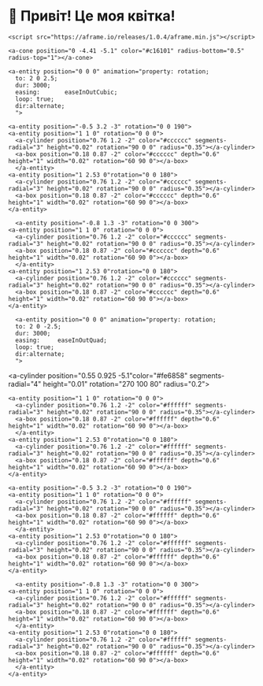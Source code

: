<!DOCTYPE html>
<html lang="uk">
<head>
  <meta charset="UTF-8">
  <title>Квітка</title>
  <script src="https://aframe.io/releases/1.0.4/aframe.min.js"></script>
</head>
<body>
  <h1>🌸 Привіт! Це моя квітка!</h1>

  <a-scene>
    <a-sky color="#ffbdbd"></a-sky>
    
    <script src="https://aframe.io/releases/1.0.4/aframe.min.js"></script>
<a-scene>
      <a-sky color="#ffbdbd"></a-sky>
  <a-entity position="0 1 -2" animation="property: position;
      to: 0 1 -0.6;
      dur: 3000; 
      easing:         easeInOutBack; 
      loop: true;
      dir:alternate;
      ">
  <!-- Flower center-->
    <a-entity position="0 0 0" animation="property: rotation;
      to: 2 0 -2;
      dur: 3000; 
      easing: easeInOutQuad; 
      loop: true;
      dir:alternate;
      ">
      <a-sphere rotation="90 0 0" position="0 2.3 -4.9" radius="0.61" color="#ffb70f" roughness=".4" theta-length="90" side="double"></a-sphere>
      <a-cylinder rotation="90 0 0" color="#ffb70f" height="0.4" radius="0.6" position="0 2.3 -5" roughness=".4"></a-cylinder>
      </a-entity>
  
  <!-- Flower pot-->
    <a-cone position="0 -4.41 -5.1" color="#c16101" radius-bottom="0.5" radius-top="1"></a-cone>
    
   <!-- Flower stalk-->
  <a-cylinder src="#texture" position="0 -1.2 -5.1" radius="0.1" height="8" color="#529801" roughness=".5"></a-cylinder>
    <a-entity position="0 0 0" animation="property: rotation;
      to: 5 0 3;
      dur: 3000; 
      easing:       easeInOutCubic; 
      loop: true;
      dir:alternate;
      ">
  <a-cylinder src="#texture" position="0.8 -2 -5.1" radius="0.05" height="2" color="#529801" roughness=".5" rotation="0 0 120"></a-cylinder>
  <a-entity position="2.4 -1.9 0" rotation="0 0 120">
      <a-cylinder position="0.7 0.2 -5.1" color="#529801" segments-radial="3" height="0.01" rotation="90 0 0" radius="0.85" roughness=".4"></a-cylinder>
      <a-cylinder position="0.7 1.05 -5.1" color="#529801" segments-radial="3" height="0.01" rotation="270 0 0" radius="0.85" roughness=".4"></a-cylinder>
      </a-entity>
      </a-entity>
 
  <!-- Flower petals 1-->
    <a-entity position="0 0 0" animation="property: rotation;
      to: 2 0 2.5;
      dur: 3000; 
      easing:       easeInOutCubic; 
      loop: true;
      dir:alternate;
      ">
  <a-entity position="0 0 0" rotation="0 0 0">
  <a-entity position="-0.2 1.3 -3" rotation="0 0 -30">
    <a-entity position="1 1 0" rotation="0 0 0">
      <a-cylinder position="0.76 1.2 -2" color="#cccccc" segments-radial="3" height="0.02" rotation="90 0 0" radius="0.35"></a-cylinder>
      <a-box position="0.18 0.87 -2" color="#cccccc" depth="0.6" height="1" width="0.02" rotation="60 90 0"></a-box>
      </a-entity>
    <a-entity position="1 2.53 0"rotation="0 0 180">
      <a-cylinder position="0.76 1.2 -2" color="#cccccc" segments-radial="3" height="0.02" rotation="90 0 0" radius="0.35"></a-cylinder>
      <a-box position="0.18 0.87 -2" color="#cccccc" depth="0.6" height="1" width="0.02" rotation="60 90 0"></a-box>
    </a-entity>
   </a-entity>
  
  <a-entity position="0.6 1.5 -3" rotation="0 0 10">
    <a-entity position="1 1 0" rotation="0 0 0">
      <a-cylinder position="0.76 1.2 -2" color="#cccccc" segments-radial="3" height="0.02" rotation="90 0 0" radius="0.35"></a-cylinder>
      <a-box position="0.18 0.87 -2" color="#cccccc" depth="0.6" height="1" width="0.02" rotation="60 90 0"></a-box>
      </a-entity>
    <a-entity position="1 2.53 0"rotation="0 0 180">
      <a-cylinder position="0.76 1.2 -2" color="#cccccc" segments-radial="3" height="0.02" rotation="90 0 0" radius="0.35"></a-cylinder>
      <a-box position="0.18 0.87 -2" color="#cccccc" depth="0.6" height="1" width="0.02" rotation="60 90 0"></a-box>
    </a-entity>
   </a-entity>
  
  <a-entity position="1.1 2.1 -3" rotation="0 0 60">
    <a-entity position="1 1 0" rotation="0 0 0">
      <a-cylinder position="0.76 1.2 -2" color="#cccccc" segments-radial="3" height="0.02" rotation="90 0 0" radius="0.35"></a-cylinder>
      <a-box position="0.18 0.87 -2" color="#cccccc" depth="0.6" height="1" width="0.02" rotation="60 90 0"></a-box>
      </a-entity>
    <a-entity position="1 2.53 0"rotation="0 0 180">
      <a-cylinder position="0.76 1.2 -2" color="#cccccc" segments-radial="3" height="0.02" rotation="90 0 0" radius="0.35"></a-cylinder>
      <a-box position="0.18 0.87 -2" color="#cccccc" depth="0.6" height="1" width="0.02" rotation="60 90 0"></a-box>
    </a-entity>
   </a-entity>
  
  <a-entity position="0.8 2.8 -3" rotation="0 0 95">
    <a-entity position="1 1 0" rotation="0 0 0">
      <a-cylinder position="0.76 1.2 -2" color="#cccccc" segments-radial="3" height="0.02" rotation="90 0 0" radius="0.35"></a-cylinder>
      <a-box position="0.18 0.87 -2" color="#cccccc" depth="0.6" height="1" width="0.02" rotation="60 90 0"></a-box>
      </a-entity>
    <a-entity position="1 2.53 0"rotation="0 0 180">
      <a-cylinder position="0.76 1.2 -2" color="#cccccc" segments-radial="3" height="0.02" rotation="90 0 0" radius="0.35"></a-cylinder>
      <a-box position="0.18 0.87 -2" color="#cccccc" depth="0.6" height="1" width="0.02" rotation="60 90 0"></a-box>
    </a-entity>
   </a-entity>
  
   <a-entity position="0.2 3.4 -3" rotation="0 0 148">
    <a-entity position="1 1 0" rotation="0 0 0">
      <a-cylinder position="0.76 1.2 -2" color="#cccccc" segments-radial="3" height="0.02" rotation="90 0 0" radius="0.35"></a-cylinder>
      <a-box position="0.18 0.87 -2" color="#cccccc" depth="0.6" height="1" width="0.02" rotation="60 90 0"></a-box>
      </a-entity>
    <a-entity position="1 2.53 0"rotation="0 0 180">
      <a-cylinder position="0.76 1.2 -2" color="#cccccc" segments-radial="3" height="0.02" rotation="90 0 0" radius="0.35"></a-cylinder>
      <a-box position="0.18 0.87 -2" color="#cccccc" depth="0.6" height="1" width="0.02" rotation="60 90 0"></a-box>
    </a-entity>
   </a-entity>
  
  <a-entity position="-1.05 2.5 -3" rotation="0 0 240">
    <a-entity position="1 1 0" rotation="0 0 0">
      <a-cylinder position="0.76 1.2 -2" color="#cccccc" segments-radial="3" height="0.02" rotation="90 0 0" radius="0.35"></a-cylinder>
      <a-box position="0.18 0.87 -2" color="#cccccc" depth="0.6" height="1" width="0.02" rotation="60 90 0"></a-box>
      </a-entity>
    <a-entity position="1 2.53 0"rotation="0 0 180">
      <a-cylinder position="0.76 1.2 -2" color="#cccccc" segments-radial="3" height="0.02" rotation="90 0 0" radius="0.35"></a-cylinder>
      <a-box position="0.18 0.87 -2" color="#cccccc" depth="0.6" height="1" width="0.02" rotation="60 90 0"></a-box>
    </a-entity>
   </a-entity>
  
    <a-entity position="-0.5 3.2 -3" rotation="0 0 190">
    <a-entity position="1 1 0" rotation="0 0 0">
      <a-cylinder position="0.76 1.2 -2" color="#cccccc" segments-radial="3" height="0.02" rotation="90 0 0" radius="0.35"></a-cylinder>
      <a-box position="0.18 0.87 -2" color="#cccccc" depth="0.6" height="1" width="0.02" rotation="60 90 0"></a-box>
      </a-entity>
    <a-entity position="1 2.53 0"rotation="0 0 180">
      <a-cylinder position="0.76 1.2 -2" color="#cccccc" segments-radial="3" height="0.02" rotation="90 0 0" radius="0.35"></a-cylinder>
      <a-box position="0.18 0.87 -2" color="#cccccc" depth="0.6" height="1" width="0.02" rotation="60 90 0"></a-box>
    </a-entity>
   </a-entity>
  
      <a-entity position="-0.8 1.3 -3" rotation="0 0 300">
    <a-entity position="1 1 0" rotation="0 0 0">
      <a-cylinder position="0.76 1.2 -2" color="#cccccc" segments-radial="3" height="0.02" rotation="90 0 0" radius="0.35"></a-cylinder>
      <a-box position="0.18 0.87 -2" color="#cccccc" depth="0.6" height="1" width="0.02" rotation="60 90 0"></a-box>
      </a-entity>
    <a-entity position="1 2.53 0"rotation="0 0 180">
      <a-cylinder position="0.76 1.2 -2" color="#cccccc" segments-radial="3" height="0.02" rotation="90 0 0" radius="0.35"></a-cylinder>
      <a-box position="0.18 0.87 -2" color="#cccccc" depth="0.6" height="1" width="0.02" rotation="60 90 0"></a-box>
    </a-entity>
   </a-entity>
 </a-entity> 
 </a-entity> 
  
  <!-- Flower petals 2-->
      <a-entity position="0 0 0" animation="property: rotation;
      to: 2 0 -2.5;
      dur: 3000; 
      easing:     easeInOutQuad; 
      loop: true;
      dir:alternate;
      ">
  <a-entity position="0.8 0.1 0.1" rotation="0 0 20">
  <a-entity position="-0.2 1.3 -3" rotation="0 0 -30">
    <a-entity position="1 1 0" rotation="0 0 0">
      <a-cylinder position="0.76 1.2 -2" color="#ffffff" segments-radial="3" height="0.02" rotation="90 0 0" radius="0.35"></a-cylinder>
      <a-box position="0.18 0.87 -2" color="#ffffff" depth="0.6" height="1" width="0.02" rotation="60 90 0"></a-box>
      </a-entity>
    <a-entity position="1 2.53 0"rotation="0 0 180">
      <a-cylinder position="0.76 1.2 -2" color="#ffffff" segments-radial="3" height="0.02" rotation="90 0 0" radius="0.35"></a-cylinder>
      <a-box position="0.18 0.87 -2" color="#ffffff" depth="0.6" height="1" width="0.02" rotation="60 90 0"></a-box>
    </a-entity>
   </a-entity>
  
  <a-entity position="0.48 1.4 -3" rotation="0 0 10">
    <a-entity position="1 1 0" rotation="0 0 0">
      <a-cylinder position="0.76 1.2 -2" color="#ffffff" segments-radial="3" height="0.02" rotation="90 0 0" radius="0.35"></a-cylinder>
      <a-box position="0.18 0.87 -2" color="#ffffff" depth="0.6" height="1" width="0.02" rotation="60 90 0"></a-box>
      </a-entity>
    <a-entity position="1 2.53 0"rotation="0 0 180">
      <a-cylinder position="0.76 1.2 -2" color="#ffffff" segments-radial="3" height="0.02" rotation="90 0 0" radius="0.35"></a-cylinder>
      <a-box position="0.18 0.87 -2" color="#ffffff" depth="0.6" height="1" width="0.02" rotation="60 90 0"></a-box>
    </a-entity>
   </a-entity>
  
  <a-entity position="1.1 2.1 -3" rotation="0 0 60">
    <a-entity position="1 1 0" rotation="0 0 0">
      <a-cylinder position="0.76 1.2 -2" color="#ffffff" segments-radial="3" height="0.02" rotation="90 0 0" radius="0.35"></a-cylinder>
      <a-box position="0.18 0.87 -2" color="#ffffff" depth="0.6" height="1" width="0.02" rotation="60 90 0"></a-box>
      </a-entity>
    <a-entity position="1 2.53 0"rotation="0 0 180">
      <a-cylinder position="0.76 1.2 -2" color="#ffffff" segments-radial="3" height="0.02" rotation="90 0 0" radius="0.35"></a-cylinder>
      <a-box position="0.18 0.87 -2" color="#ffffff" depth="0.6" height="1" width="0.02" rotation="60 90 0"></a-box>
    </a-entity>
   </a-entity>
  
  <a-entity position="0.8 2.8 -3" rotation="0 0 95">
    <a-entity position="1 1 0" rotation="0 0 0">
      <a-cylinder position="0.76 1.2 -2" color="#ffffff" segments-radial="3" height="0.02" rotation="90 0 0" radius="0.35"></a-cylinder>
      <a-box position="0.18 0.87 -2" color="#ffffff" depth="0.6" height="1" width="0.02" rotation="60 90 0"></a-box>
      </a-entity>
    <a-entity position="1 2.53 0"rotation="0 0 180">
      <a-cylinder position="0.76 1.2 -2" color="#ffffff" segments-radial="3" height="0.02" rotation="90 0 0" radius="0.35"></a-cylinder>
      <a-box position="0.18 0.87 -2" color="#ffffff" depth="0.6" height="1" width="0.02" rotation="60 90 0"></a-box>
    </a-entity>
   </a-entity>
  
   <a-entity position="0.2 3.4 -3" rotation="0 0 148">
    <a-entity position="1 1 0" rotation="0 0 0">
      <a-cylinder position="0.76 1.2 -2" color="#ffffff" segments-radial="3" height="0.02" rotation="90 0 0" radius="0.35"></a-cylinder>
      <a-box position="0.18 0.87 -2" color="#ffffff" depth="0.6" height="1" width="0.02" rotation="60 90 0"></a-box>
      </a-entity>
    <a-entity position="1 2.53 0"rotation="0 0 180">
      <a-cylinder position="0.76 1.2 -2" color="#ffffff" segments-radial="3" height="0.02" rotation="90 0 0" radius="0.35"></a-cylinder>
      <a-box position="0.18 0.87 -2" color="#ffffff" depth="0.6" height="1" width="0.02" rotation="60 90 0"></a-box>
    </a-entity>
   </a-entity>
  
  <a-entity position="-1.05 2.5 -3" rotation="0 0 240"
            animation="property: rotation;
      to: -10 180 550;
      dur: 3000; 
      easing:     easeInOutQuad; 
      loop: true;
      dir:alternate;
      ">
      <!-- Heart-->
    <a-entity position=" -0.1 1.8 3.05" rotation="0 0 300" >
      <a-cylinder position="0.7 0.8 -5.1" color="#fe6858" segments-radial="5" height="0.01" rotation="90 0 0" radius="0.18"></a-cylinder>
      <a-cylinder position="0.7 1.05 -5.1" color="#fe6858" segments-radial="5" height="0.01" rotation="270 0 0" radius="0.18"></a-cylinder>
      <a-cylinder position="0.55 0.925 -5.1"color="#fe6858" segments-radial="4" height="0.01" rotation="270 100 80" radius="0.2"></a-cylinder>
     </a-entity>
      <!-- Heart-->

    <a-entity position="1 1 0" rotation="0 0 0">
      <a-cylinder position="0.76 1.2 -2" color="#ffffff" segments-radial="3" height="0.02" rotation="90 0 0" radius="0.35"></a-cylinder>
      <a-box position="0.18 0.87 -2" color="#ffffff" depth="0.6" height="1" width="0.02" rotation="60 90 0"></a-box>
      </a-entity>
    <a-entity position="1 2.53 0"rotation="0 0 180">
      <a-cylinder position="0.76 1.2 -2" color="#ffffff" segments-radial="3" height="0.02" rotation="90 0 0" radius="0.35"></a-cylinder>
      <a-box position="0.18 0.87 -2" color="#ffffff" depth="0.6" height="1" width="0.02" rotation="60 90 0"></a-box>
    </a-entity>
   </a-entity>
  
    <a-entity position="-0.5 3.2 -3" rotation="0 0 190">
    <a-entity position="1 1 0" rotation="0 0 0">
      <a-cylinder position="0.76 1.2 -2" color="#ffffff" segments-radial="3" height="0.02" rotation="90 0 0" radius="0.35"></a-cylinder>
      <a-box position="0.18 0.87 -2" color="#ffffff" depth="0.6" height="1" width="0.02" rotation="60 90 0"></a-box>
      </a-entity>
    <a-entity position="1 2.53 0"rotation="0 0 180">
      <a-cylinder position="0.76 1.2 -2" color="#ffffff" segments-radial="3" height="0.02" rotation="90 0 0" radius="0.35"></a-cylinder>
      <a-box position="0.18 0.87 -2" color="#ffffff" depth="0.6" height="1" width="0.02" rotation="60 90 0"></a-box>
    </a-entity>
   </a-entity>
  
      <a-entity position="-0.8 1.3 -3" rotation="0 0 300">
    <a-entity position="1 1 0" rotation="0 0 0">
      <a-cylinder position="0.76 1.2 -2" color="#ffffff" segments-radial="3" height="0.02" rotation="90 0 0" radius="0.35"></a-cylinder>
      <a-box position="0.18 0.87 -2" color="#ffffff" depth="0.6" height="1" width="0.02" rotation="60 90 0"></a-box>
      </a-entity>
    <a-entity position="1 2.53 0"rotation="0 0 180">
      <a-cylinder position="0.76 1.2 -2" color="#ffffff" segments-radial="3" height="0.02" rotation="90 0 0" radius="0.35"></a-cylinder>
      <a-box position="0.18 0.87 -2" color="#ffffff" depth="0.6" height="1" width="0.02" rotation="60 90 0"></a-box>
      </a-entity>
    </a-entity>
   </a-entity>
 </a-entity>
</a-entity>
</a-scene>

  </a-scene>
</body>
</html>
